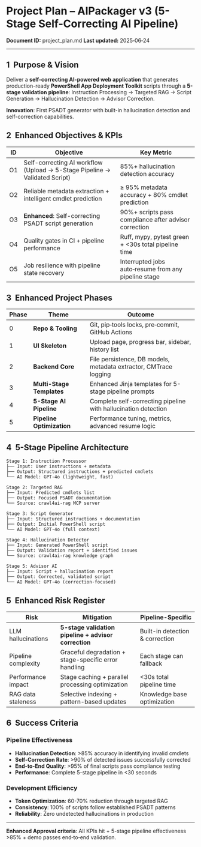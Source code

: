 # Project Plan – AIPackager v3 (5-Stage Self-Correcting AI Pipeline)

**Document ID:** project_plan.md
**Last updated:** 2025‑06‑24

---

## 1  Purpose & Vision
Deliver a **self-correcting AI-powered web application** that generates production-ready **PowerShell App Deployment Toolkit** scripts through a **5-stage validation pipeline**: Instruction Processing → Targeted RAG → Script Generation → Hallucination Detection → Advisor Correction.

**Innovation**: First PSADT generator with built-in hallucination detection and self-correction capabilities.

## 2  Enhanced Objectives & KPIs

| ID | Objective | Key Metric |
|----|-----------|-----------|
| O1 | Self-correcting AI workflow (Upload → 5-Stage Pipeline → Validated Script) | 85%+ hallucination detection accuracy |
| O2 | Reliable metadata extraction + intelligent cmdlet prediction | ≥ 95% metadata accuracy + 80% cmdlet prediction |
| O3 | **Enhanced**: Self-correcting PSADT script generation | 90%+ scripts pass compliance after advisor correction |
| O4 | Quality gates in CI + pipeline performance | Ruff, mypy, pytest green + <30s total pipeline time |
| O5 | Job resilience with pipeline state recovery | Interrupted jobs auto‑resume from any pipeline stage |

## 3  Enhanced Project Phases

| Phase | Theme | Outcome |
|-------|-------|---------|
| 0 | **Repo & Tooling** | Git, pip‑tools locks, pre‑commit, GitHub Actions |
| 1 | **UI Skeleton** | Upload page, progress bar, sidebar, history list |
| 2 | **Backend Core** | File persistence, DB models, metadata extractor, CMTrace logging |
| 3 | **Multi-Stage Templates** | Enhanced Jinja templates for 5-stage pipeline prompts |
| 4 | **5-Stage AI Pipeline** | Complete self-correcting pipeline with hallucination detection |
| 5 | **Pipeline Optimization** | Performance tuning, metrics, advanced resume logic |

## 4  5-Stage Pipeline Architecture

```
Stage 1: Instruction Processor
├── Input: User instructions + metadata
├── Output: Structured instructions + predicted cmdlets
└── AI Model: GPT-4o (lightweight, fast)

Stage 2: Targeted RAG
├── Input: Predicted cmdlets list
├── Output: Focused PSADT documentation
└── Source: crawl4ai-rag MCP server

Stage 3: Script Generator
├── Input: Structured instructions + documentation
├── Output: Initial PowerShell script
└── AI Model: GPT-4o (full context)

Stage 4: Hallucination Detector
├── Input: Generated PowerShell script
├── Output: Validation report + identified issues
└── Source: crawl4ai-rag knowledge graph

Stage 5: Advisor AI
├── Input: Script + hallucination report
├── Output: Corrected, validated script
└── AI Model: GPT-4o (correction-focused)
```

## 5  Enhanced Risk Register

| Risk | Mitigation | Pipeline-Specific |
|------|------------|-------------------|
| LLM hallucinations | **5-stage validation pipeline + advisor correction** | Built-in detection & correction |
| Pipeline complexity | Graceful degradation + stage-specific error handling | Each stage can fallback |
| Performance impact | Stage caching + parallel processing optimization | <30s total pipeline time |
| RAG data staleness | Selective indexing + pattern-based updates | Knowledge base optimization |

## 6  Success Criteria

### **Pipeline Effectiveness**
- **Hallucination Detection**: >85% accuracy in identifying invalid cmdlets
- **Self-Correction Rate**: >90% of detected issues successfully corrected
- **End-to-End Quality**: >95% of final scripts pass compliance testing
- **Performance**: Complete 5-stage pipeline in <30 seconds

### **Development Efficiency**
- **Token Optimization**: 60-70% reduction through targeted RAG
- **Consistency**: 100% of scripts follow established PSADT patterns
- **Reliability**: Zero undetected hallucinations in production

---

**Enhanced Approval criteria**: All KPIs hit + 5-stage pipeline effectiveness >85% + demo passes end‑to‑end validation.
